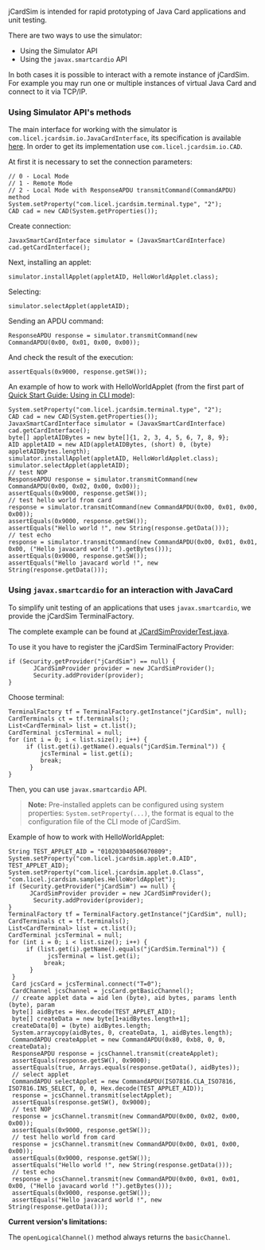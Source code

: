 jCardSim is intended for rapid prototyping of Java Card applications and unit testing.

There are two ways to use the simulator:

 - Using the Simulator API
 - Using the `javax.smartcardio` API

In both cases it is possible to interact with a remote instance of jCardSim. For example you may run one or multiple instances of virtual Java Card and connect to it via TCP/IP.  

### Using Simulator API's methods

The main interface for working with the simulator is `com.licel.jcardsim.io.JavaCardInterface`, its specification is available [here](http://jcardsim.org/jcardsim/com/licel/jcardsim/io/JavaCardInterface.html). In order to get its implementation use `com.licel.jcardsim.io.CAD`.

At first it is necessary to set the connection parameters:

	// 0 - Local Mode
	// 1 - Remote Mode
	// 2 - Local Mode with ResponseAPDU transmitCommand(CommandAPDU) method
	System.setProperty("com.licel.jcardsim.terminal.type", "2");
	CAD cad = new CAD(System.getProperties());

Create connection:

	JavaxSmartCardInterface simulator = (JavaxSmartCardInterface) cad.getCardInterface();

Next, installing an applet:

	simulator.installApplet(appletAID, HelloWorldApplet.class);

Selecting:

	simulator.selectApplet(appletAID);

Sending an APDU command:

	ResponseAPDU response = simulator.transmitCommand(new CommandAPDU(0x00, 0x01, 0x00, 0x00));

And check the result of the execution:

	assertEquals(0x9000, response.getSW());

An example of how to work with HelloWorldApplet (from the first part of [Quick Start Guide: Using in CLI mode](http://jcardsim.org/docs/quick-start-guide-using-in-cli-mode)):

	System.setProperty("com.licel.jcardsim.terminal.type", "2");
	CAD cad = new CAD(System.getProperties());
	JavaxSmartCardInterface simulator = (JavaxSmartCardInterface) cad.getCardInterface();
	byte[] appletAIDBytes = new byte[]{1, 2, 3, 4, 5, 6, 7, 8, 9};
	AID appletAID = new AID(appletAIDBytes, (short) 0, (byte) appletAIDBytes.length);
	simulator.installApplet(appletAID, HelloWorldApplet.class);
	simulator.selectApplet(appletAID);
	// test NOP
	ResponseAPDU response = simulator.transmitCommand(new CommandAPDU(0x00, 0x02, 0x00, 0x00));
	assertEquals(0x9000, response.getSW());
	// test hello world from card
	response = simulator.transmitCommand(new CommandAPDU(0x00, 0x01, 0x00, 0x00));
	assertEquals(0x9000, response.getSW());
	assertEquals("Hello world !", new String(response.getData()));
	// test echo
	response = simulator.transmitCommand(new CommandAPDU(0x00, 0x01, 0x01, 0x00, ("Hello javacard world !").getBytes()));
	assertEquals(0x9000, response.getSW());
	assertEquals("Hello javacard world !", new String(response.getData()));

### Using  `javax.smartcardio` for an interaction with JavaCard
To simplify unit testing of an applications that uses `javax.smartcardio`, we provide the jCardSim TerminalFactory.

The complete example can be found at [JCardSimProviderTest.java](https://github.com/licel/jcardsim/blob/master/src/test/java/com/licel/jcardsim/smartcardio/JCardSimProviderTest.java).

To use it you have to register the jCardSim TerminalFactory Provider:

	if (Security.getProvider("jCardSim") == null) {
	       JCardSimProvider provider = new JCardSimProvider();
	       Security.addProvider(provider);
	}

Choose terminal:

	TerminalFactory tf = TerminalFactory.getInstance("jCardSim", null);
	CardTerminals ct = tf.terminals();
	List<CardTerminal> list = ct.list();
	CardTerminal jcsTerminal = null;
	for (int i = 0; i < list.size(); i++) {
	     if (list.get(i).getName().equals("jCardSim.Terminal")) {
	         jcsTerminal = list.get(i);
	         break;
	      }
	}

Then, you can use `javax.smartcardio` API.
> **Note:** Pre-installed applets can be configured using system properties: `System.setProperty(...)`, the format is equal to the configuration file of the CLI mode of jCardSim.

Example of how to work with HelloWorldApplet:  
	
	String TEST_APPLET_AID = "010203040506070809";
	System.setProperty("com.licel.jcardsim.applet.0.AID", TEST_APPLET_AID);
	System.setProperty("com.licel.jcardsim.applet.0.Class", "com.licel.jcardsim.samples.HelloWorldApplet");
	if (Security.getProvider("jCardSim") == null) {
	      JCardSimProvider provider = new JCardSimProvider();
	       Security.addProvider(provider);
	}
	TerminalFactory tf = TerminalFactory.getInstance("jCardSim", null);
	CardTerminals ct = tf.terminals();
	List<CardTerminal> list = ct.list();
	CardTerminal jcsTerminal = null;
	for (int i = 0; i < list.size(); i++) {
	     if (list.get(i).getName().equals("jCardSim.Terminal")) {
	           jcsTerminal = list.get(i);
	          break;
	      }
	 }
	 Card jcsCard = jcsTerminal.connect("T=0");
	 CardChannel jcsChannel = jcsCard.getBasicChannel();
	 // create applet data = aid len (byte), aid bytes, params lenth (byte), param 
	 byte[] aidBytes = Hex.decode(TEST_APPLET_AID);
	 byte[] createData = new byte[1+aidBytes.length+1];
	 createData[0] = (byte) aidBytes.length;
	 System.arraycopy(aidBytes, 0, createData, 1, aidBytes.length);
	 CommandAPDU createApplet = new CommandAPDU(0x80, 0xb8, 0, 0, createData);
	 ResponseAPDU response = jcsChannel.transmit(createApplet);
	 assertEquals(response.getSW(), 0x9000);
	 assertEquals(true, Arrays.equals(response.getData(), aidBytes));
	 // select applet
	 CommandAPDU selectApplet = new CommandAPDU(ISO7816.CLA_ISO7816, ISO7816.INS_SELECT, 0, 0, Hex.decode(TEST_APPLET_AID));
	 response = jcsChannel.transmit(selectApplet);
	 assertEquals(response.getSW(), 0x9000);
	 // test NOP
	 response = jcsChannel.transmit(new CommandAPDU(0x00, 0x02, 0x00, 0x00));
	 assertEquals(0x9000, response.getSW());
	 // test hello world from card
	 response = jcsChannel.transmit(new CommandAPDU(0x00, 0x01, 0x00, 0x00));
	 assertEquals(0x9000, response.getSW());
	 assertEquals("Hello world !", new String(response.getData()));
	 // test echo
	 response = jcsChannel.transmit(new CommandAPDU(0x00, 0x01, 0x01, 0x00, ("Hello javacard world !").getBytes()));
	 assertEquals(0x9000, response.getSW());
	 assertEquals("Hello javacard world !", new String(response.getData()));

**Current version's limitations:**  

The `openLogicalChannel()` method always returns the `basicChannel`.
